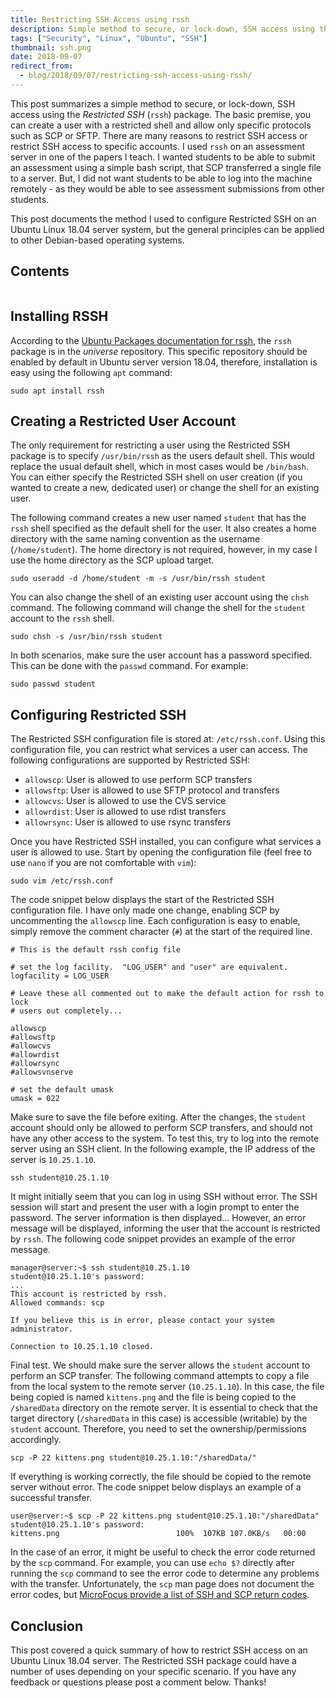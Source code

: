 ```yaml
---
title: Restricting SSH Access using rssh
description: Simple method to secure, or lock-down, SSH access using the Restricted SSH (rssh) package.
tags: ["Security", "Linux", "Ubuntu", "SSH"]
thumbnail: ssh.png
date: 2018-09-07
redirect_from:
  - blog/2018/09/07/restricting-ssh-access-using-rssh/
---
```


This post summarizes a simple method to secure, or lock-down, SSH access using the _Restricted SSH_ (`rssh`) package. The basic premise, you can create a user with a restricted shell and allow only specific protocols such as SCP or SFTP. There are many reasons to restrict SSH access or restrict SSH access to specific accounts. I used `rssh` on an assessment server in one of the papers I teach. I wanted students to be able to submit an assessment using a simple bash script, that SCP transferred a single file to a server. But, I did not want students to be able to log into the machine remotely - as they would be able to see assessment submissions from other students. 

This post documents the method I used to configure Restricted SSH on an Ubuntu Linux 18.04 server system, but the general principles can be applied to other Debian-based operating systems.

## Contents

```toc
```

## Installing RSSH

According to the [Ubuntu Packages documentation for rssh](https://packages.ubuntu.com/bionic/rssh), the `rssh` package is in the _universe_ repository. This specific repository should be enabled by default in Ubuntu server version 18.04, therefore, installation is easy using the following `apt` command:

```none
sudo apt install rssh
```

## Creating a Restricted User Account

The only requirement for restricting a user using the Restricted SSH package is to specify `/usr/bin/rssh` as the users default shell. This would replace the usual default shell, which in most cases would be `/bin/bash`. You can either specify the Restricted SSH shell on user creation (if you wanted to create a new, dedicated user) or change the shell for an existing user.

The following command creates a new user named `student` that has the `rssh` shell specified as the default shell for the user. It also creates a home directory with the same naming convention as the username (`/home/student`). The home directory is not required, however, in my case I use the home directory as the SCP upload target.

```none
sudo useradd -d /home/student -m -s /usr/bin/rssh student
```

You can also change the shell of an existing user account using the `chsh` command. The following command will change the shell for the `student` account to the `rssh` shell. 

```none
sudo chsh -s /usr/bin/rssh student
```

In both scenarios, make sure the user account has a password specified. This can be done with the `passwd` command. For example:

```none
sudo passwd student
```

## Configuring Restricted SSH

The Restricted SSH configuration file is stored at: `/etc/rssh.conf`. Using this configuration file, you can restrict what services a user can access. The following configurations are supported by Restricted SSH:

- `allowscp`: User is allowed to use perform SCP transfers
- `allowsftp`: User is allowed to use SFTP protocol and transfers
- `allowcvs`: User is allowed to use the CVS service
- `allowrdist`: User is allowed to use rdist transfers
- `allowrsync`: User is allowed to use rsync transfers

Once you have Restricted SSH installed, you can configure what services a user is allowed to use. Start by opening the configuration file (feel free to use `nano` if you are not comfortable with `vim`):

```none
sudo vim /etc/rssh.conf
```

The code snippet below displays the start of the Restricted SSH configuration file. I have only made one change, enabling SCP by uncommenting the `allowscp` line. Each configuration is easy to enable, simply remove the comment character (`#`) at the start of the required line.

```none
# This is the default rssh config file

# set the log facility.  "LOG_USER" and "user" are equivalent.
logfacility = LOG_USER

# Leave these all commented out to make the default action for rssh to lock
# users out completely...

allowscp
#allowsftp
#allowcvs
#allowrdist
#allowrsync
#allowsvnserve

# set the default umask
umask = 022
```

Make sure to save the file before exiting. After the changes, the `student` account should only be allowed to perform SCP transfers, and should not have any other access to the system. To test this, try to log into the remote server using an SSH client. In the following example, the IP address of the server is `10.25.1.10`.

```none
ssh student@10.25.1.10
```

It might initially seem that you can log in using SSH without error. The SSH session will start and present the user with a login prompt to enter the password. The server information is then displayed... However, an error message will be displayed, informing the user that the account is restricted by `rssh`. The following code snippet provides an example of the error message.

```none
manager@server:~$ ssh student@10.25.1.10
student@10.25.1.10's password:
...
This account is restricted by rssh.
Allowed commands: scp

If you believe this is in error, please contact your system administrator.

Connection to 10.25.1.10 closed.
```

Final test. We should make sure the server allows the `student` account to perform an SCP transfer. The following command attempts to copy a file from the local system to the remote server (`10.25.1.10`). In this case, the file being copied is named `kittens.png` and the file is being copied to the `/sharedData` directory on the remote server. It is essential to check that the target directory (`/sharedData` in this case) is accessible (writable) by the `student` account. Therefore, you need to set the ownership/permissions accordingly.

```none
scp -P 22 kittens.png student@10.25.1.10:"/sharedData/"
```

If everything is working correctly, the file should be copied to the remote server without error. The code snippet below displays an example of a successful transfer.

```none
user@server:~$ scp -P 22 kittens.png student@10.25.1.10:"/sharedData"
student@10.25.1.10's password:
kittens.png                          100%  107KB 107.0KB/s   00:00
```

In the case of an error, it might be useful to check the error code returned by the `scp` command. For example, you can use `echo $?` directly after running the `scp` command to see the error code to determine any problems with the transfer. Unfortunately, the `scp` man page does not document the error codes, but [MicroFocus provide a list of SSH and SCP return codes](https://support.microfocus.com/kb/doc.php?id=7021696).

## Conclusion

This post covered a quick summary of how to restrict SSH access on an Ubuntu Linux 18.04 server. The Restricted SSH package could have a number of uses depending on your specific scenario. If you have any feedback or questions please post a comment below. Thanks!
